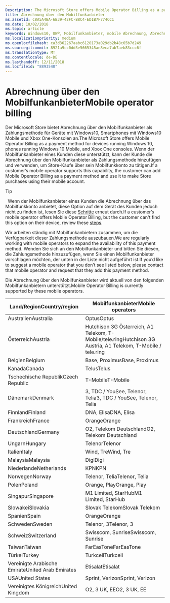 ```yaml
---
Description: The Microsoft Store offers Mobile Operator Billing as a payment method for mobile operators who support this capability.
title: Abrechnung über den Mobilfunkanbieter
ms.assetid: C8A5A4BA-6B39-42FC-B8C4-ED1B7F774CC1
ms.date: 10/02/2018
ms.topic: article
keywords: Windows10, UWP, Mobilfunkanbieter, mobile Abrechnung, Abrechnung über den Mobilfunkanbieter
ms.localizationpriority: medium
ms.openlocfilehash: ca3d362267aabc6120173a029db2b48c65b7d249
ms.sourcegitcommit: 8921a9cc0dd3e5665345ae8eca7ab7aeb83ccc6f
ms.translationtype: MT
ms.contentlocale: de-DE
ms.lasthandoff: 12/11/2018
ms.locfileid: "8893540"
---
```

# <a name="mobile-operator-billing"></a><span data-ttu-id="2ff20-103">Abrechnung über den Mobilfunkanbieter</span><span class="sxs-lookup"><span data-stu-id="2ff20-103">Mobile operator billing</span></span>


<span data-ttu-id="2ff20-104">Der Microsoft Store bietet Abrechnung über den Mobilfunkanbieter als Zahlungsmethode für Geräte mit Windows10, Smartphones mit Windows10 Mobile und Xbox One-Konsolen an.</span><span class="sxs-lookup"><span data-stu-id="2ff20-104">The Microsoft Store offers Mobile Operator Billing as a payment method for devices running Windows 10, phones running Windows 10 Mobile, and Xbox One consoles.</span></span> <span data-ttu-id="2ff20-105">Wenn der Mobilfunkanbieter eines Kunden diese unterstützt, kann der Kunde die Abrechnung über den Mobilfunkanbieter als Zahlungsmethode hinzufügen und verwenden, um Store-Käufe über sein Mobilfunkkonto zu tätigen.</span><span class="sxs-lookup"><span data-stu-id="2ff20-105">If a customer’s mobile operator supports this capability, the customer can add Mobile Operator Billing as a payment method and use it to make Store purchases using their mobile account.</span></span>

> [!TIP]
>  <span data-ttu-id="2ff20-106">Wenn der Mobilfunkanbieter eines Kunden die Abrechnung über das Mobilfunkkonto anbietet, diese Option auf dem Gerät des Kunden jedoch nicht zu finden ist, lesen Sie diese [Schritte](http://go.microsoft.com/fwlink/p/?LinkId=523993) erneut durch.</span><span class="sxs-lookup"><span data-stu-id="2ff20-106">If a customer’s mobile operator offers Mobile Operator Billing, but the customer can't find this option on their device, review these [steps](http://go.microsoft.com/fwlink/p/?LinkId=523993).</span></span>

<span data-ttu-id="2ff20-107">Wir arbeiten ständig mit Mobilfunkanbietern zusammen, um die Verfügbarkeit dieser Zahlungsmethode auszubauen.</span><span class="sxs-lookup"><span data-stu-id="2ff20-107">We are regularly working with mobile operators to expand the availability of this payment method.</span></span> <span data-ttu-id="2ff20-108">Wenden Sie sich an den Mobilfunkanbieter und bitten Sie diesen, die Zahlungsmethode hinzuzufügen, wenn Sie einen Mobilfunkanbieter vorschlagen möchten, der unten in der Liste nicht aufgeführt ist.</span><span class="sxs-lookup"><span data-stu-id="2ff20-108">If you’d like to suggest a mobile operator that you don’t see listed below, please contact that mobile operator and request that they add this payment method.</span></span>

<span data-ttu-id="2ff20-109">Die Abrechnung über den Mobilfunkanbieter wird aktuell von den folgenden Mobilfunkanbietern unterstützt.</span><span class="sxs-lookup"><span data-stu-id="2ff20-109">Mobile Operator Billing is currently supported by these mobile operators.</span></span>

| <span data-ttu-id="2ff20-110">Land/Region</span><span class="sxs-lookup"><span data-stu-id="2ff20-110">Country/region</span></span>  | <span data-ttu-id="2ff20-111">Mobilfunkanbieter</span><span class="sxs-lookup"><span data-stu-id="2ff20-111">Mobile operators</span></span>                 |
|-----------------|----------------------------------|
| <span data-ttu-id="2ff20-112">Australien</span><span class="sxs-lookup"><span data-stu-id="2ff20-112">Australia</span></span>       | <span data-ttu-id="2ff20-113">Optus</span><span class="sxs-lookup"><span data-stu-id="2ff20-113">Optus</span></span>                            |
| <span data-ttu-id="2ff20-114">Österreich</span><span class="sxs-lookup"><span data-stu-id="2ff20-114">Austria</span></span>         | <span data-ttu-id="2ff20-115">Hutchison 3G Österreich, A1 Telekom, T-Mobile/tele.ring</span><span class="sxs-lookup"><span data-stu-id="2ff20-115">Hutchison 3G Austria, A1 Telekom, T-Mobile / tele.ring</span></span>  |
| <span data-ttu-id="2ff20-116">Belgien</span><span class="sxs-lookup"><span data-stu-id="2ff20-116">Belgium</span></span>         | <span data-ttu-id="2ff20-117">Base, Proximus</span><span class="sxs-lookup"><span data-stu-id="2ff20-117">Base, Proximus</span></span>                   |
| <span data-ttu-id="2ff20-118">Kanada</span><span class="sxs-lookup"><span data-stu-id="2ff20-118">Canada</span></span>          | <span data-ttu-id="2ff20-119">Telus</span><span class="sxs-lookup"><span data-stu-id="2ff20-119">Telus</span></span>                            |
| <span data-ttu-id="2ff20-120">Tschechische Republik</span><span class="sxs-lookup"><span data-stu-id="2ff20-120">Czech Republic</span></span>  | <span data-ttu-id="2ff20-121">T-Mobile</span><span class="sxs-lookup"><span data-stu-id="2ff20-121">T-Mobile</span></span>                         |
| <span data-ttu-id="2ff20-122">Dänemark</span><span class="sxs-lookup"><span data-stu-id="2ff20-122">Denmark</span></span>         | <span data-ttu-id="2ff20-123">3, TDC / YouSee, Telenor, Telia</span><span class="sxs-lookup"><span data-stu-id="2ff20-123">3, TDC / YouSee, Telenor, Telia</span></span>  |
| <span data-ttu-id="2ff20-124">Finnland</span><span class="sxs-lookup"><span data-stu-id="2ff20-124">Finland</span></span>         | <span data-ttu-id="2ff20-125">DNA, Elisa</span><span class="sxs-lookup"><span data-stu-id="2ff20-125">DNA, Elisa</span></span>                       |
| <span data-ttu-id="2ff20-126">Frankreich</span><span class="sxs-lookup"><span data-stu-id="2ff20-126">France</span></span>          | <span data-ttu-id="2ff20-127">Orange</span><span class="sxs-lookup"><span data-stu-id="2ff20-127">Orange</span></span>                           |
| <span data-ttu-id="2ff20-128">Deutschland</span><span class="sxs-lookup"><span data-stu-id="2ff20-128">Germany</span></span>         | <span data-ttu-id="2ff20-129">O2, Telekom Deutschland</span><span class="sxs-lookup"><span data-stu-id="2ff20-129">O2, Telekom Deutschland</span></span>          |
| <span data-ttu-id="2ff20-130">Ungarn</span><span class="sxs-lookup"><span data-stu-id="2ff20-130">Hungary</span></span>         | <span data-ttu-id="2ff20-131">Telenor</span><span class="sxs-lookup"><span data-stu-id="2ff20-131">Telenor</span></span>                          |
| <span data-ttu-id="2ff20-132">Italien</span><span class="sxs-lookup"><span data-stu-id="2ff20-132">Italy</span></span>           | <span data-ttu-id="2ff20-133">Wind, Tre</span><span class="sxs-lookup"><span data-stu-id="2ff20-133">Wind, Tre</span></span>                        |
| <span data-ttu-id="2ff20-134">Malaysia</span><span class="sxs-lookup"><span data-stu-id="2ff20-134">Malaysia</span></span>        | <span data-ttu-id="2ff20-135">Digi</span><span class="sxs-lookup"><span data-stu-id="2ff20-135">Digi</span></span>                             |
| <span data-ttu-id="2ff20-136">Niederlande</span><span class="sxs-lookup"><span data-stu-id="2ff20-136">Netherlands</span></span>     | <span data-ttu-id="2ff20-137">KPN</span><span class="sxs-lookup"><span data-stu-id="2ff20-137">KPN</span></span>                              |
| <span data-ttu-id="2ff20-138">Norwegen</span><span class="sxs-lookup"><span data-stu-id="2ff20-138">Norway</span></span>          | <span data-ttu-id="2ff20-139">Telenor, Telia</span><span class="sxs-lookup"><span data-stu-id="2ff20-139">Telenor, Telia</span></span>                   |
| <span data-ttu-id="2ff20-140">Polen</span><span class="sxs-lookup"><span data-stu-id="2ff20-140">Poland</span></span>          | <span data-ttu-id="2ff20-141">Orange, Play</span><span class="sxs-lookup"><span data-stu-id="2ff20-141">Orange, Play</span></span>                     |
| <span data-ttu-id="2ff20-142">Singapur</span><span class="sxs-lookup"><span data-stu-id="2ff20-142">Singapore</span></span>       | <span data-ttu-id="2ff20-143">M1 Limited, StarHub</span><span class="sxs-lookup"><span data-stu-id="2ff20-143">M1 Limited, StarHub</span></span>              |
| <span data-ttu-id="2ff20-144">Slowakei</span><span class="sxs-lookup"><span data-stu-id="2ff20-144">Slovakia</span></span>        | <span data-ttu-id="2ff20-145">Slovak Telekom</span><span class="sxs-lookup"><span data-stu-id="2ff20-145">Slovak Telekom</span></span>                   |
| <span data-ttu-id="2ff20-146">Spanien</span><span class="sxs-lookup"><span data-stu-id="2ff20-146">Spain</span></span>           | <span data-ttu-id="2ff20-147">Orange</span><span class="sxs-lookup"><span data-stu-id="2ff20-147">Orange</span></span>                           |
| <span data-ttu-id="2ff20-148">Schweden</span><span class="sxs-lookup"><span data-stu-id="2ff20-148">Sweden</span></span>          | <span data-ttu-id="2ff20-149">Telenor, 3</span><span class="sxs-lookup"><span data-stu-id="2ff20-149">Telenor, 3</span></span>                       |
| <span data-ttu-id="2ff20-150">Schweiz</span><span class="sxs-lookup"><span data-stu-id="2ff20-150">Switzerland</span></span>     | <span data-ttu-id="2ff20-151">Swisscom, Sunrise</span><span class="sxs-lookup"><span data-stu-id="2ff20-151">Swisscom, Sunrise</span></span>                |
| <span data-ttu-id="2ff20-152">Taiwan</span><span class="sxs-lookup"><span data-stu-id="2ff20-152">Taiwan</span></span>          | <span data-ttu-id="2ff20-153">FarEasTone</span><span class="sxs-lookup"><span data-stu-id="2ff20-153">FarEasTone</span></span>                       |
| <span data-ttu-id="2ff20-154">Türkei</span><span class="sxs-lookup"><span data-stu-id="2ff20-154">Turkey</span></span>          | <span data-ttu-id="2ff20-155">Turkcell</span><span class="sxs-lookup"><span data-stu-id="2ff20-155">Turkcell</span></span>                         |
| <span data-ttu-id="2ff20-156">Vereinigte Arabische Emirate</span><span class="sxs-lookup"><span data-stu-id="2ff20-156">United Arab Emirates</span></span> | <span data-ttu-id="2ff20-157">Etisalat</span><span class="sxs-lookup"><span data-stu-id="2ff20-157">Etisalat</span></span>                    |
| <span data-ttu-id="2ff20-158">USA</span><span class="sxs-lookup"><span data-stu-id="2ff20-158">United States</span></span>   | <span data-ttu-id="2ff20-159">Sprint, Verizon</span><span class="sxs-lookup"><span data-stu-id="2ff20-159">Sprint, Verizon</span></span>                  |
| <span data-ttu-id="2ff20-160">Vereinigtes Königreich</span><span class="sxs-lookup"><span data-stu-id="2ff20-160">United Kingdom</span></span>  | <span data-ttu-id="2ff20-161">O2, 3 UK, EE</span><span class="sxs-lookup"><span data-stu-id="2ff20-161">O2, 3 UK, EE</span></span>                     |

 



 


 

 




